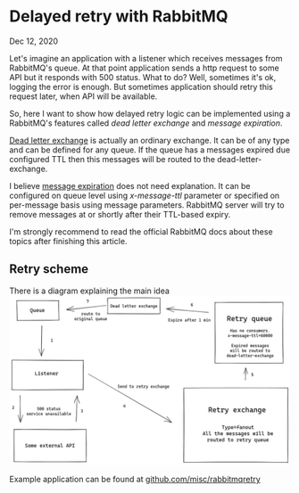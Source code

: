 <!DOCTYPE html>
<html lang='en'>
<meta charset='utf-8'>
<meta content='width=device-width, initial-scale=1.0' name='viewport'>
<title>Delayed retry RabbitMQ</title>
<link href='data:,' rel='icon'>
<link rel="stylesheet" type="text/css" href="base.css">

# Delayed retry with RabbitMQ

Dec 12, 2020

Let's imagine an application with a listener which receives messages from RabbitMQ's
queue. At that point application sends a http request to some API but it responds
with 500 status. What to do? Well, sometimes it's ok, logging the error is enough.
But sometimes application should retry this request later, when API will be available.

So, here I want to show how delayed retry logic can be implemented using a RabbitMQ's
features called <em>dead letter exchange</em> and <em>message expiration</em>.

[Dead letter exchange](https://www.rabbitmq.com/dlx.html) is actually an ordinary
exchange. It can be of any type and can be defined for any queue. If the queue has
a messages expired due configured TTL then this messages will be routed to the
dead-letter-exchange.

I believe [message expiration](https://www.rabbitmq.com/ttl.html) does not need
explanation. It can be configured on queue level using <em>x-message-ttl</em>
parameter or specified on per-message basis using message parameters. RabbitMQ
server will try to remove messages at or shortly after their TTL-based expiry.

I'm strongly recommend to read the official RabbitMQ docs about these topics
after finishing this article.

## Retry scheme

There is a diagram explaining the main idea
![Retry scheme with usage of dead letter exchange](assets/rabbitmq-retry.png)

Example application can be found at [github.com/misc/rabbitmqretry](https://github.com/ukarim/misc/tree/master/rabbitmqretry)
